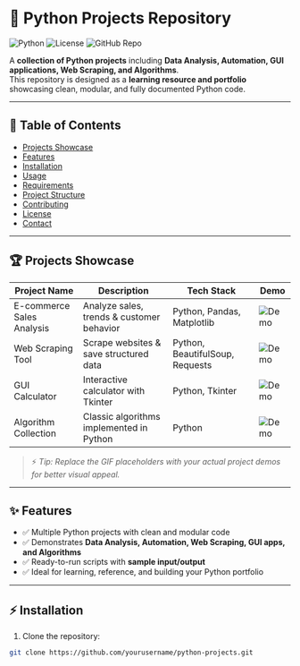 # 🐍 Python Projects Repository

![Python](https://img.shields.io/badge/Python-3.8%2B-blue?style=flat-square)
![License](https://img.shields.io/badge/License-MIT-orange?style=flat-square)
![GitHub Repo](https://img.shields.io/badge/Repo-Public-green?style=flat-square)

A **collection of Python projects** including **Data Analysis, Automation, GUI applications, Web Scraping, and Algorithms**.  
This repository is designed as a **learning resource and portfolio** showcasing clean, modular, and fully documented Python code.

---

## 🚀 Table of Contents
- [Projects Showcase](#projects-showcase)  
- [Features](#features)  
- [Installation](#installation)  
- [Usage](#usage)  
- [Requirements](#requirements)  
- [Project Structure](#project-structure)  
- [Contributing](#contributing)  
- [License](#license)  
- [Contact](#contact)  

---

## 🏆 Projects Showcase

| Project Name | Description | Tech Stack | Demo |
|--------------|-------------|------------|------|
| E-commerce Sales Analysis | Analyze sales, trends & customer behavior | Python, Pandas, Matplotlib | ![Demo](https://via.placeholder.com/100x50?text=GIF) |
| Web Scraping Tool | Scrape websites & save structured data | Python, BeautifulSoup, Requests | ![Demo](https://via.placeholder.com/100x50?text=GIF) |
| GUI Calculator | Interactive calculator with Tkinter | Python, Tkinter | ![Demo](https://via.placeholder.com/100x50?text=GIF) |
| Algorithm Collection | Classic algorithms implemented in Python | Python | ![Demo](https://via.placeholder.com/100x50?text=GIF) |

> ⚡ *Tip: Replace the GIF placeholders with your actual project demos for better visual appeal.*

---

## ✨ Features
- ✅ Multiple Python projects with clean and modular code  
- ✅ Demonstrates **Data Analysis, Automation, Web Scraping, GUI apps, and Algorithms**  
- ✅ Ready-to-run scripts with **sample input/output**  
- ✅ Ideal for learning, reference, and building your Python portfolio  

---

## ⚡ Installation

1. Clone the repository:  
```bash
git clone https://github.com/yourusername/python-projects.git
